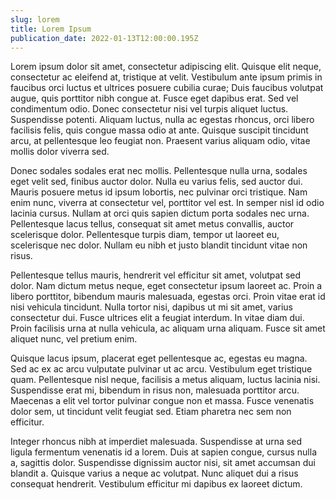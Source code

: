 ```yaml
---
slug: lorem
title: Lorem Ipsum
publication_date: 2022-01-13T12:00:00.195Z
---
```


Lorem ipsum dolor sit amet, consectetur adipiscing elit. Quisque elit neque, consectetur ac eleifend at, tristique at velit. Vestibulum ante ipsum primis in faucibus orci luctus et ultrices posuere cubilia curae; Duis faucibus volutpat augue, quis porttitor nibh congue at. Fusce eget dapibus erat. Sed vel condimentum odio. Donec consectetur nisi vel turpis aliquet luctus. Suspendisse potenti. Aliquam luctus, nulla ac egestas rhoncus, orci libero facilisis felis, quis congue massa odio at ante. Quisque suscipit tincidunt arcu, at pellentesque leo feugiat non. Praesent varius aliquam odio, vitae mollis dolor viverra sed.

Donec sodales sodales erat nec mollis. Pellentesque nulla urna, sodales eget velit sed, finibus auctor dolor. Nulla eu varius felis, sed auctor dui. Mauris posuere metus id ipsum lobortis, nec pulvinar orci tristique. Nam enim nunc, viverra at consectetur vel, porttitor vel est. In semper nisl id odio lacinia cursus. Nullam at orci quis sapien dictum porta sodales nec urna. Pellentesque lacus tellus, consequat sit amet metus convallis, auctor scelerisque dolor. Pellentesque turpis diam, tempor ut laoreet eu, scelerisque nec dolor. Nullam eu nibh et justo blandit tincidunt vitae non risus.

Pellentesque tellus mauris, hendrerit vel efficitur sit amet, volutpat sed dolor. Nam dictum metus neque, eget consectetur ipsum laoreet ac. Proin a libero porttitor, bibendum mauris malesuada, egestas orci. Proin vitae erat id nisi vehicula tincidunt. Nulla tortor nisi, dapibus ut mi sit amet, varius consectetur dui. Fusce ultrices elit a feugiat interdum. In vitae diam dui. Proin facilisis urna at nulla vehicula, ac aliquam urna aliquam. Fusce sit amet aliquet nunc, vel pretium enim.

Quisque lacus ipsum, placerat eget pellentesque ac, egestas eu magna. Sed ac ex ac arcu vulputate pulvinar ut ac arcu. Vestibulum eget tristique quam. Pellentesque nisl neque, facilisis a metus aliquam, luctus lacinia nisi. Suspendisse erat mi, bibendum in risus non, malesuada porttitor arcu. Maecenas a elit vel tortor pulvinar congue non et massa. Fusce venenatis dolor sem, ut tincidunt velit feugiat sed. Etiam pharetra nec sem non efficitur.

Integer rhoncus nibh at imperdiet malesuada. Suspendisse at urna sed ligula fermentum venenatis id a lorem. Duis at sapien congue, cursus nulla a, sagittis dolor. Suspendisse dignissim auctor nisi, sit amet accumsan dui blandit a. Quisque varius a neque ac volutpat. Nunc aliquet dui a risus consequat hendrerit. Vestibulum efficitur mi dapibus ex laoreet dictum. 